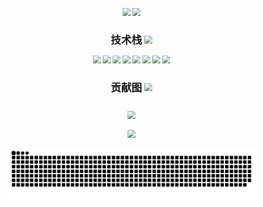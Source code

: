 <p align = "center">
  <img src = "https://github-readme-stats.vercel.app/api?username=LINJIANPEI&show_icons=true&theme=tokyonight&line_height=27&locale=cn">
  <img src = "https://github-readme-stats.vercel.app/api/top-langs/?username=LINJIANPEI&theme=radical&locale=cn">
</p>

<h2 align="center"> 技术栈 <img src="https://media.giphy.com/media/mGcNjsfWAjY5AEZNw6/giphy.gif" width="50"></h2>
<p align="center">
<img src="https://img.shields.io/badge/-JavaScript-black?style=flat-square&logo=javascript"/>
<img src="https://img.shields.io/badge/-Nodejs-black?style=flat-square&logo=Node.js"/>
<img src="https://img.shields.io/badge/-Expressjs-black?style=flat-square&logo=Express.js"/>
<img src="https://img.shields.io/badge/-React-black?style=flat-square&logo=react"/>
<img src="https://img.shields.io/badge/-MongoDB-black?style=flat-square&logo=mongodb"/>
<img src="https://img.shields.io/badge/-MySQL-black?style=flat-square&logo=mysql"/>
<img src="https://img.shields.io/badge/-Git-black?style=flat-square&logo=git"/>
<img src="https://img.shields.io/badge/-GitHub-black?style=flat-square&logo=github"/>
</p>
<p align="center">

  
<h2 align="center"> 贡献图 <img src="https://media.giphy.com/media/WUlplcMpOCEmTGBtBW/giphy.gif" width="30"></h2>
<h2 align="center">  <img src = "https://github-readme-activity-graph.vercel.app/graph?username=LINJIANPEI"></h2>

<p align = "center">
<img width="50%" src="https://github-readme-streak-stats.herokuapp.com/?user=LINJIANPEI&show_icons=true&locale=zh_Hans&layout=compact&theme=radical&line_height=0" />
</p>


<picture>
  <source media="(prefers-color-scheme: dark)" srcset="https://raw.githubusercontent.com/LINJIANPEI/LINJIANPEI/output/github-contribution-grid-snake-dark.svg">
  <source media="(prefers-color-scheme: light)" srcset="https://raw.githubusercontent.com/LINJIANPEI/LINJIANPEI/output/github-contribution-grid-snake.svg">
  <img alt="github contribution grid snake animation" src="https://raw.githubusercontent.com/LINJIANPEI/LINJIANPEI/output/github-contribution-grid-snake.svg">
</picture>

